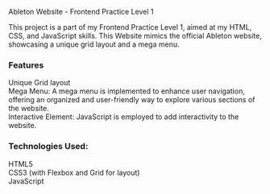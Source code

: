 Ableton Website - Frontend Practice Level 1

This project is a part of my Frontend Practice Level 1, aimed at my HTML, CSS, and JavaScript skills. This Website mimics the official Ableton website, showcasing a unique grid layout and a mega menu.

<h3>Features</h3>
Unique Grid layout<br>
Mega Menu: A mega menu is implemented to enhance user navigation, offering an organized and user-friendly way to explore various sections of the website.<br>
Interactive Element: JavaScript is employed to add interactivity to the website.<br>

<h3>Technologies Used:</h3>
HTML5<br>
CSS3 (with Flexbox and Grid for layout)<br>
JavaScript<br>

